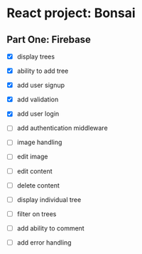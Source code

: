 # React project: Bonsai

## Part One: Firebase
- [x] display trees
- [x] ability to add tree
- [x] add user signup
- [x] add validation
- [x] add user login
- [ ] add authentication middleware
- [ ] image handling
- [ ] edit image
- [ ] edit content
- [ ] delete content
- [ ] display individual tree
- [ ] filter on trees
- [ ] add ability to comment
- [ ] add error handling





